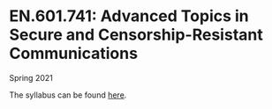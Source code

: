 # EN.601.741: Advanced Topics in Secure and Censorship-Resistant Communications
Spring 2021

The syllabus can be found [here](https://github.com/matthewdgreen/censorship/wiki).
